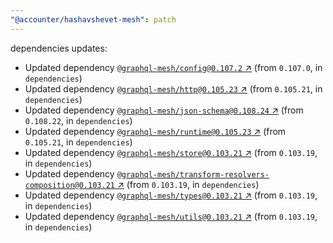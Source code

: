 ```yaml
---
"@accounter/hashavshevet-mesh": patch
---
```

dependencies updates:
  - Updated dependency [`@graphql-mesh/config@0.107.2` ↗︎](https://www.npmjs.com/package/@graphql-mesh/config/v/0.107.2) (from `0.107.0`, in `dependencies`)
  - Updated dependency [`@graphql-mesh/http@0.105.23` ↗︎](https://www.npmjs.com/package/@graphql-mesh/http/v/0.105.23) (from `0.105.21`, in `dependencies`)
  - Updated dependency [`@graphql-mesh/json-schema@0.108.24` ↗︎](https://www.npmjs.com/package/@graphql-mesh/json-schema/v/0.108.24) (from `0.108.22`, in `dependencies`)
  - Updated dependency [`@graphql-mesh/runtime@0.105.23` ↗︎](https://www.npmjs.com/package/@graphql-mesh/runtime/v/0.105.23) (from `0.105.21`, in `dependencies`)
  - Updated dependency [`@graphql-mesh/store@0.103.21` ↗︎](https://www.npmjs.com/package/@graphql-mesh/store/v/0.103.21) (from `0.103.19`, in `dependencies`)
  - Updated dependency [`@graphql-mesh/transform-resolvers-composition@0.103.21` ↗︎](https://www.npmjs.com/package/@graphql-mesh/transform-resolvers-composition/v/0.103.21) (from `0.103.19`, in `dependencies`)
  - Updated dependency [`@graphql-mesh/types@0.103.21` ↗︎](https://www.npmjs.com/package/@graphql-mesh/types/v/0.103.21) (from `0.103.19`, in `dependencies`)
  - Updated dependency [`@graphql-mesh/utils@0.103.21` ↗︎](https://www.npmjs.com/package/@graphql-mesh/utils/v/0.103.21) (from `0.103.19`, in `dependencies`)
